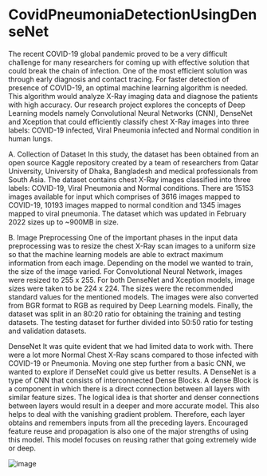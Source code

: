 # CovidPneumoniaDetectionUsingDenseNet


The recent COVID-19 global pandemic proved to be a very difficult challenge for many researchers for coming up with effective solution that could break the chain of infection. One of the most efficient solution was through early diagnosis and contact tracing. For faster detection of presence of COVID-19, an optimal machine learning algorithm is needed. This algorithm would analyze X-Ray imaging data and diagnose the patients with high accuracy. Our research project explores the concepts of Deep Learning models namely Convolutional Neural Networks (CNN), DenseNet and Xception that could efficiently classify chest X-Ray images into three labels: COVID-19 infected, Viral Pneumonia infected and Normal condition in human lungs.

A. Collection of Dataset In this study, the dataset has been obtained from an open source Kaggle repository created by a team of researchers from Qatar University, University of Dhaka, Bangladesh and medical professionals from South Asia. The dataset contains chest X-Ray images classified into three labels: COVID-19, Viral Pneumonia and Normal conditions. There are 15153 images available for input which comprises of 3616 images mapped to COVID-19, 10193 images mapped to normal condition and 1345 images mapped to viral pneumonia. The dataset which was updated in February 2022 sizes up to ~900MB in size. 

B. Image Preprocessing One of the important phases in the input data preprocessing was to resize the chest X-Ray scan images to a uniform size so that the machine learning models are able to extract maximum information from each image. Depending on the model we wanted to train, the size of the image varied. For Convolutional Neural Network, images were resized to 255 x 255. For both DenseNet and Xception models, image sizes were taken to be 224 x 224. The sizes were the recommended standard values for the mentioned models. The images were also converted from BGR format to RGB as required by Deep Learning models. Finally, the dataset was split in an 80:20 ratio for obtaining the training and testing datasets. The testing dataset for further divided into 50:50 ratio for testing and validation datasets.

DenseNet
It was quite evident that we had limited data to work with. There were a lot more Normal Chest X-Ray scans compared to those infected with COVID-19 or Pneumonia. Moving one step further from a basic CNN, we wanted to explore if DenseNet could give us better results. A DenseNet is a type of CNN that consists of interconnected Dense Blocks.
A dense Block is a component in which there is a direct connection between all layers with similar feature sizes. The logical idea is that shorter and denser connections between layers would result in a deeper and more accurate model. This also helps to deal with the vanishing gradient problem. Therefore, each layer obtains and remembers inputs from all the preceding layers. Encouraged feature reuse and propagation is also one of the major strengths of using this model. This model focuses on reusing rather that going extremely wide or deep.

![image](https://github.com/khanchandaniashish/CovidPneumoniaDetectionUsingXceptionCNN/assets/113738003/9379e469-c880-4aca-89a0-bb80fe553135)
